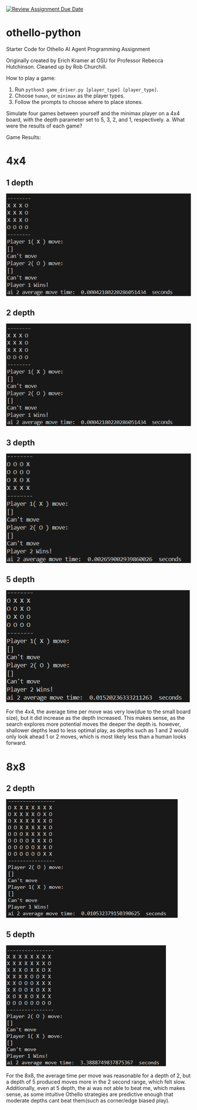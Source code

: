 [![Review Assignment Due Date](https://classroom.github.com/assets/deadline-readme-button-24ddc0f5d75046c5622901739e7c5dd533143b0c8e959d652212380cedb1ea36.svg)](https://classroom.github.com/a/i3cjXgnP)
# othello-python
Starter Code for Othello AI Agent Programming Assignment

Originally created by Erich Kramer at OSU for Professor Rebecca Hutchinson.
Cleaned up by Rob Churchill.

How to play a game:

1. Run `python3 game_driver.py [player_type] [player_type]`.
2. Choose `human`, or `minimax` as the player types.
3. Follow the prompts to choose where to place stones.


Simulate four games between yourself and the minimax player on a 4x4 board, with the
depth parameter set to 5, 3, 2, and 1, respectively.
a. What were the results of each game?

Game Results:

# 4x4
 ## 1 depth
 ![4x4_1depth](./assets/4x4_1depth.png)

 ## 2 depth
 ![4x4_2depth](./assets/4x4_1depth.png)

 ## 3 depth
 ![4x4_3depth](./assets/4x4_3depth.png)

 ## 5 depth
  ![4x4_5depth](./assets/4x4_5depth.png)

 For the 4x4, the average time per move was very low(due to the small board size), but it did increase as the depth increased. This makes sense, as the search explores more potential moves the deeper the depth is. however, shallower depths lead to less optimal play, as depths such as 1 and 2 would only look ahead 1 or 2 moves, which is most likely less than a human looks forward.
 
# 8x8
 ## 2 depth
 ![8x8_2depth](./assets/8x8_2depth.png)

 ## 5 depth
 ![8x8_5depth](./assets/8x8_5depth.png)

For the 8x8, the average time per move was reasonable for a depth of 2, but a depth of 5 produced moves more in the 2 second range, which felt slow. Additionally, even at 5 depth, the ai was not able to beat me, which makes sense, as some intuitive Othello strategies are predictive enough that moderate depths cant beat them(such as corner/edge biased play). 

